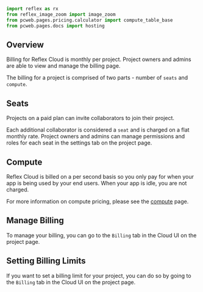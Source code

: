 ```python exec
import reflex as rx
from reflex_image_zoom import image_zoom
from pcweb.pages.pricing.calculator import compute_table_base
from pcweb.pages.docs import hosting 
```

## Overview 

Billing for Reflex Cloud is monthly per project. Project owners and admins are able to view and manage the billing page. 

The billing for a project is comprised of two parts - number of `seats` and `compute`. 

## Seats

Projects on a paid plan can invite collaborators to join their project. 

Each additional collaborator is considered a `seat` and is charged on a flat monthly rate. Project owners and admins can manage permissions and roles for each seat in the settings tab on the project page. 

## Compute

Reflex Cloud is billed on a per second basis so you only pay for when your app is being used by your end users. When your app is idle, you are not charged. 

For more information on compute pricing, please see the [compute]({hosting.compute.path}) page.

## Manage Billing

To manage your billing, you can go to the `Billing` tab in the Cloud UI on the project page.

## Setting Billing Limits

If you want to set a billing limit for your project, you can do so by going to the `Billing` tab in the Cloud UI on the project page.
